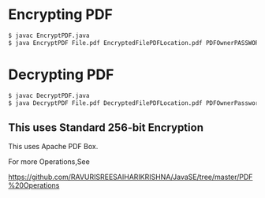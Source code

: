 # Encrypting PDF

```sh
$ javac EncryptPDF.java
$ java EncryptPDF File.pdf EncryptedFilePDFLocation.pdf PDFOwnerPASSWORD PDFUserPASSWORD
```

# Decrypting PDF

```sh
$ javac DecryptPDF.java
$ java DecryptPDF File.pdf DecryptedFilePDFLocation.pdf PDFOwnerPassword
```

## This uses Standard 256-bit Encryption

This uses Apache PDF Box.

For more Operations,See

https://github.com/RAVURISREESAIHARIKRISHNA/JavaSE/tree/master/PDF%20Operations
